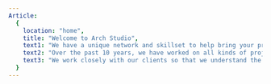 ```yaml
---
Article:
  {
    location: "home",
    title: "Welcome to Arch Studio",
    text1: "We have a unique network and skillset to help bring your projects to life. Our small team of highly skilled individuals combined with our large network put us in a strong position to deliver exceptional results.",
    text2: "Over the past 10 years, we have worked on all kinds of projects. From stations to high-rise buildings, we create spaces that inspire and delight.",
    text3: "We work closely with our clients so that we understand the intricaciesof each project. This allows us to work in harmony the surrounding area to create truly",
  }
---
```

